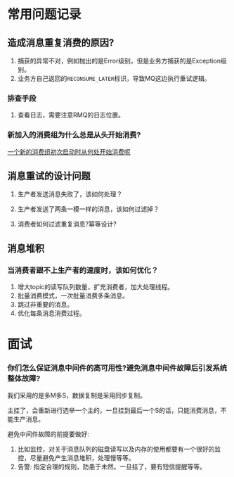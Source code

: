 # 常用问题记录

## 造成消息重复消费的原因?

1. 捕获的异常不对，例如抛出的是Error级别，但是业务方捕获的是Exception级别。
2. 业务方自己返回的`RECONSUME_LATER`标识，导致MQ这边执行重试逻辑。

### 排查手段

1. 查看日志，需要注意RMQ的日志位置。





### 新加入的消费组为什么总是从头开始消费?

[一个新的消费组初次启动时从何处开始消费呢](https://mp.weixin.qq.com/s?__biz=MzIzNzgyMjYxOQ==&mid=2247484375&idx=1&sn=8f9e39267c58ba7cad646f9976047e03&chksm=e8c3f423dfb47d35fd8c040aef7bf3a3b93ee06696199ea03a3d02cc0486ad4eb946978dc556&scene=0&xtrack=1&key=2d1af6f2a8440647df4fc27f7a660764d6b7a06075c5ab1d2df99bb6516132d87a2919b7852a1f61ddb0d7e2643375809d67be6ba8cda68a74ce7e79f54a872860ca5d0c031734b9ccdb5307c9ece91b&ascene=1&uin=MTc1ODIyMzMxOA%3D%3D&devicetype=Windows+10&version=62060834&lang=zh_CN&pass_ticket=a0Sf3%2FZhjVY%2FnAvsdVzGoUNdvlUXQOGN0thmKWauMwlpTmtfEohcE0kI9bO0Hsdh)

## 消息重试的设计问题

1. 生产者发送消息失败了，该如何处理？



2. 生产者发送了两条一模一样的消息，该如何过滤掉？



3. 消费者如何过滤重复消息?幂等设计?



## 消息堆积

### 当消费者跟不上生产者的速度时，该如何优化？

1. 增大topic的读写队列数量，扩充消费者，加大处理线程。
2. 批量消费模式，一次批量消费多条消息。
3. 跳过非重要的消息。
4. 优化每条消息消费过程。







# 面试

### 你们怎么保证消息中间件的高可用性?避免消息中间件故障后引发系统整体故障?

我们采用的是多M多S，数据复制是采用同步复制。

主挂了，会重新进行选举一个主的，一旦挂到最后一个S的话，只能消费消息，不能生产消息。

避免中间件故障的前提要做好:

1. 比如监控，对关于消息队列的磁盘读写以及内存的使用都要有一个很好的监控，尽量避免产生消息堆积，处理慢等等。
2. 告警: 指定合理的规则，防患于未然。一旦挂了，要有短信提醒等等。

